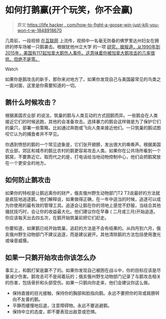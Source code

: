 # 如何打鹅赢(开个玩笑，你不会赢)

> 原文:[https://life hacker . com/how-to-fight-a-goose-win-just-kill-you-won-t-w-1848918670](https://lifehacker.com/how-to-fight-a-goose-and-win-just-kidding-you-won-t-w-1848918670)

几周前，一段视频 [在互联网](https://www.fox13news.com/news/protective-goose-attacks-unsuspecting-woman-in-jacksonville-parking-lot) 上流传，视频中一名毫无防备的佛罗里达州妇女在拥挤的停车场被一只鹅袭击。根据犹他州立大学 的一项 [研究，据报道，从1990年到2015年，美国有117起加拿大鹅伤人事件。这意味着你被加拿大鹅攻击的几率很低，但绝不是零。](https://digitalcommons.usu.edu/cgi/viewcontent.cgi?article=1544&context=hwi) 

Watch

如果你是鹅攻击的新手，那你来对地方了。如果你发现自己与美国最常见的鸟类之一面对面，这里是你需要知道的一切。

## 鹅什么时候攻击？

根据美国农业部 的说法，筑巢的鹅与人类互动的方式因鹅而异。一些鹅会在人类接近它们的时候逃跑，其他的会准备攻击。选择暴力的鹅会这样做是为了保护它们的巢穴，部署一些策略，比如通过奔跑或飞向人类来接近他们。一只筑巢的鹅试图咬它认为的捕食者并不罕见。

你遇到愤怒的鹅的一个常见迹象是，它们张开翅膀，发出很大的嘶嘶声。根据美国农业部，郊区和城市的鹅比农村的鹅更容易攻击人类。如果你在公共场所看到一个鹅窝，不要靠近它。取而代之的是，打电话给当地动物控制中心，他们会把鹅窝放在一个更安全的地方。

## 如何防止鹅攻击

如果你的特权是让鹅远离你的财产，俄亥俄州野生动物部门T2 T3说最好的方法就是疯狂地追逐鹅。他们解释说，如果做得正确，在一年中适当的时候，追逐可以成为你使用的最有效的管理工具。追逐会让鹅在你的领地上感觉不舒服，当结合其他骚扰技巧时，会让你的收益最大化。他们建议你在早春 ( 二月或三月)开始追逐。你应该每天出去四五次，在鹅开始筑巢前把它们赶走。

你要知道，如果鹅已经开始筑巢，追赶的方法是不会有结果的。从四月到六月，俄亥俄州野生动物部门不建议追逐，而是建议避开。其他清除鹅的方法包括使用激光或噪音威慑。

## 如果一只鹅开始攻击你该怎么办

事实上，和鹅打架是赢不了的。如果你发现自己被困在战斗中，你的目标应该是尽量减少伤害。鹅攻击可不是闹着玩的；俄亥俄州野生动物部门记录了与鹅攻击相关的伤害，包括骨折和头部受伤。如果一只鹅向你走来，他们会建议你这么做。

*   保持直接的目光接触，保持你的胸部和脸指向鹅。永远不要把你的背或肩膀转向不友善的鹅。
*   平静而缓慢地后退，注意障碍物。永远不要逃避鹅。
*   保持中立的态度，即不要表现出敌意或恐惧。